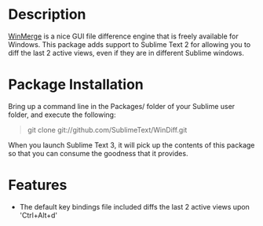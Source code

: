 Description
===========
[WinMerge](http://winmerge.org/) is a nice GUI file difference engine that is freely available for Windows. This package adds support to Sublime Text 2 for allowing you to diff the last 2 active views, even if they are in different Sublime windows.

Package Installation
====================
Bring up a command line in the Packages/ folder of your Sublime user folder, and execute the following:
> git clone git://github.com/SublimeText/WinDiff.git

When you launch Sublime Text 3, it will pick up the contents of this package so that you can consume the goodness that it provides.

Features
========
* The default key bindings file included diffs the last 2 active views upon 'Ctrl+Alt+d'
